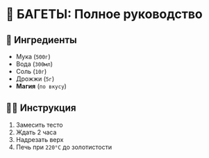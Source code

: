 # 🥖 БАГЕТЫ: Полное руководство  

## 🔪 Ингредиенты
- Мука (`500г`)  
- Вода (`300мл`)  
- Соль (`10г`)  
- Дрожжи (`5г`)  
- **Магия** (`по вкусу`)  

## 🧑‍🍳 Инструкция  
1. Замесить тесто
2. Ждать 2 часа
3. Надрезать верх
4. Печь при `220°C` до золотистости  
